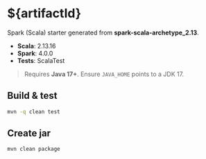# ${artifactId}

Spark (Scala) starter generated from **spark-scala-archetype_2.13**.

- **Scala**: 2.13.16
- **Spark**: 4.0.0  
- **Tests**: ScalaTest

> Requires **Java 17+**. Ensure `JAVA_HOME` points to a JDK 17.

## Build & test

```bash
mvn -q clean test
```

## Create jar

```bash
mvn clean package
```
